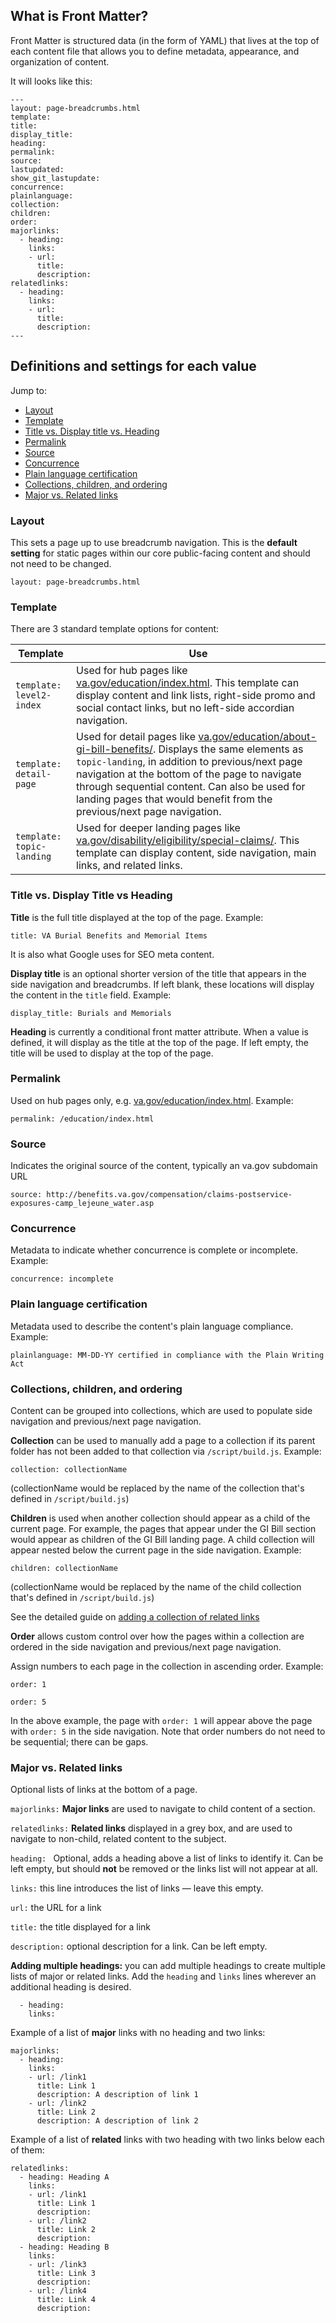 ## What is Front Matter?

Front Matter is structured data (in the form of YAML) that lives at the top of each content file that allows you to define metadata, appearance, and organization of content.


It will looks like this:

```
---
layout: page-breadcrumbs.html
template:
title:
display_title:
heading: 
permalink:
source:
lastupdated:
show_git_lastupdate:
concurrence:
plainlanguage:
collection:
children:
order:
majorlinks:
  - heading:
    links:
    - url:
      title:
      description:
relatedlinks:
  - heading:
    links:
    - url:
      title:
      description:
---
```

## Definitions and settings for each value

Jump to:

- [Layout](/front-matter.md#layout)
- [Template](/front-matter.md#template)
- [Title vs. Display title vs. Heading](/front-matter.md#title-vs-display-title)
- [Permalink](/front-matter.md#permalink)
- [Source](/front-matter.md#source)
- [Concurrence](/front-matter.md#concurrence)
- [Plain language certification](/front-matter.md#plain-language-certification)
- [Collections, children, and ordering](/front-matter.md#collections-children-and-ordering)
- [Major vs. Related links](/front-matter.md#major-vs-related-links)

### Layout

This sets a page up to use breadcrumb navigation. This is the **default setting** for static pages within our core public-facing content and should not need to be changed.

`layout: page-breadcrumbs.html`

### Template

There are 3 standard template options for content:

| Template                   | Use                                                                                                                                                                                                                                                                                                                                                                                      |
|----------------------------|------------------------------------------------------------------------------------------------------------------------------------------------------------------------------------------------------------------------------------------------------------------------------------------------------------------------------------------------------------------------------------------|
| `template: level2-index `  | Used for hub pages like [va.gov/education/index.html](https://www.va.gov/education/). This template can display content and link lists, right-side promo and social contact links, but no left-side accordian navigation.                                                                                                                                                                |
| `template: detail-page `   | Used for detail pages like [va.gov/education/about-gi-bill-benefits/](https://www.va.gov/education/about-gi-bill-benefits/). Displays the same elements as `topic-landing`, in addition to previous/next page navigation at the bottom of the page to navigate through sequential content. Can also be used for landing pages that would benefit from the previous/next page navigation. |
| `template: topic-landing ` | Used for deeper landing pages like [va.gov/disability/eligibility/special-claims/](https://www.va.gov/disability/eligibility/special-claims/). This template can display content, side navigation, main links, and related links.                                                                                                                                                        |

### Title vs. Display Title vs Heading

**Title** is the full title displayed at the top of the page. Example:

`title: VA Burial Benefits and Memorial Items`

It is also what Google uses for SEO meta content. 

**Display title** is an optional shorter version of the title that appears in the side navigation and breadcrumbs. If left blank, these locations will display the content in the `title` field. Example:

`display_title: Burials and Memorials`

**Heading** is currently a conditional front matter attribute. When a value is defined, it will display as the title at the top of the page. If left empty, the title will be used to display at the top of the page.

### Permalink

Used on hub pages only, e.g. [va.gov/education/index.html](https://www.va.gov/education/). Example:

`permalink: /education/index.html`


### Source

Indicates the original source of the content, typically an va.gov subdomain URL

`source: http://benefits.va.gov/compensation/claims-postservice-exposures-camp_lejeune_water.asp`

### Concurrence

Metadata to indicate whether concurrence is complete or incomplete. Example:

`concurrence: incomplete`

### Plain language certification

Metadata used to describe the content's plain language compliance. Example:

`plainlanguage: MM-DD-YY certified in compliance with the Plain Writing Act`

### Collections, children, and ordering

Content can be grouped into collections, which are used to populate side navigation and previous/next page navigation.

**Collection** can be used to manually add a page to a collection if its parent folder has not been added to that collection via `/script/build.js`. Example:

`collection: collectionName`

(collectionName would be replaced by the name of the collection that's defined in `/script/build.js`)

**Children** is used when another collection should appear as a child of the current page. For example, the pages that appear under the GI Bill section would appear as children of the GI Bill landing page. A child collection will appear nested below the current page in the side navigation. Example:

`children: collectionName`

(collectionName would be replaced by the name of the child collection that's defined in `/script/build.js`)

See the detailed guide on [adding a collection of related links](https://github.com/department-of-veterans-affairs/vets-website/blob/master/docs/HowtoCreateCollectionsOrRelatedLinksInMetalsmith.md)

**Order** allows custom control over how the pages within a collection are ordered in the side navigation and previous/next page navigation.

Assign numbers to each page in the collection in ascending order. Example:

`order: 1`

`order: 5`

In the above example, the page with `order: 1` will appear above the page with `order: 5` in the side navigation. Note that order numbers do not need to be sequential; there can be gaps.

### Major vs. Related links

Optional lists of links at the bottom of a page.

`majorlinks:` **Major links** are used to navigate to child content of a section.

`relatedlinks:` **Related links** displayed in a grey box, and are used to navigate to non-child, related content to the subject.

`heading: ` Optional, adds a heading above a list of links to identify it. Can be left empty, but should **not** be removed or the links list will not appear at all.

`links:` this line introduces the list of links — leave this empty.

`url:` the URL for a link

`title:` the title displayed for a link

`description:` optional description for a link. Can be left empty.

**Adding multiple headings:** you can add multiple headings to create multiple lists of major or related links. Add the `heading` and `links` lines wherever an additional heading is desired.

```
  - heading:
    links:
```

Example of a list of **major** links with no heading and two links:

```
majorlinks:
  - heading:
    links:
    - url: /link1
      title: Link 1
      description: A description of link 1
    - url: /link2
      title: Link 2
      description: A description of link 2
```

Example of a list of **related** links with two heading with two links below each of them:

```
relatedlinks:
  - heading: Heading A
    links:
    - url: /link1
      title: Link 1
      description:
    - url: /link2
      title: Link 2
      description:
  - heading: Heading B
    links:
    - url: /link3
      title: Link 3
      description:
    - url: /link4
      title: Link 4
      description:
```